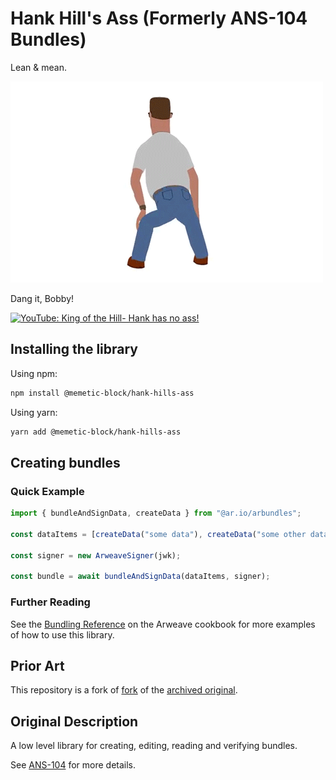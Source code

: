 # Hank Hill's Ass (Formerly ANS-104 Bundles)

Lean & mean.

[![Bwahhh!!](./ASSets/hanktwerking.gif)](https://www.youtube.com/watch?v=51delDxcPKY)

Dang it, Bobby!

[![YouTube: King of the Hill- Hank has no ass!](https://img.youtube.com/vi/VcUFW-_-mf4/0.jpg)](https://www.youtube.com/watch?v=VcUFW-_-mf4)

## Installing the library

Using npm:

```bash
npm install @memetic-block/hank-hills-ass
```

Using yarn:

```bash
yarn add @memetic-block/hank-hills-ass
```

## Creating bundles

### Quick Example
```ts
import { bundleAndSignData, createData } from "@ar.io/arbundles";

const dataItems = [createData("some data"), createData("some other data")];

const signer = new ArweaveSigner(jwk);

const bundle = await bundleAndSignData(dataItems, signer);
```

### Further Reading
See the [Bundling Reference](https://cookbook.arweave.net/references/bundling.html) on the Arweave cookbook for more examples of how to use this library.

## Prior Art

This repository is a fork of [fork](https://github.com/ar-io/arbundles) of the [ archived original](https://github.com/irys-xyz/arbundles).

## Original Description
A low level library for creating, editing, reading and verifying bundles.

See [ANS-104](https://github.com/ArweaveTeam/arweave-standards/blob/master/ans/ANS-104.md) for more details.
